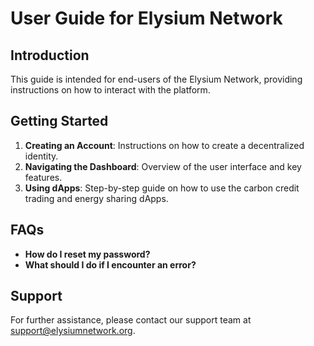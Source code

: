 # User Guide for Elysium Network

## Introduction
This guide is intended for end-users of the Elysium Network, providing instructions on how to interact with the platform.

## Getting Started
1. **Creating an Account**: Instructions on how to create a decentralized identity.
2. **Navigating the Dashboard**: Overview of the user interface and key features.
3. **Using dApps**: Step-by-step guide on how to use the carbon credit trading and energy sharing dApps.

## FAQs
- **How do I reset my password?**
- **What should I do if I encounter an error?**

## Support
For further assistance, please contact our support team at support@elysiumnetwork.org.
